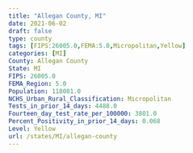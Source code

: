 ```yaml
---
title: "Allegan County, MI"
date: 2021-06-02
draft: false
type: county
tags: [FIPS:26005.0,FEMA:5.0,Micropolitan,Yellow]
categories: [MI]
County: Allegan County
State: MI
FIPS: 26005.0
FEMA_Region: 5.0
Population: 118081.0
NCHS_Urban_Rural_Classification: Micropolitan
Tests_in_prior_14_days: 4488.0
Fourteen_day_test_rate_per_100000: 3801.0
Percent_Positivity_in_prior_14_days: 0.068
Level: Yellow
url: /states/MI/allegan-county
---
```



